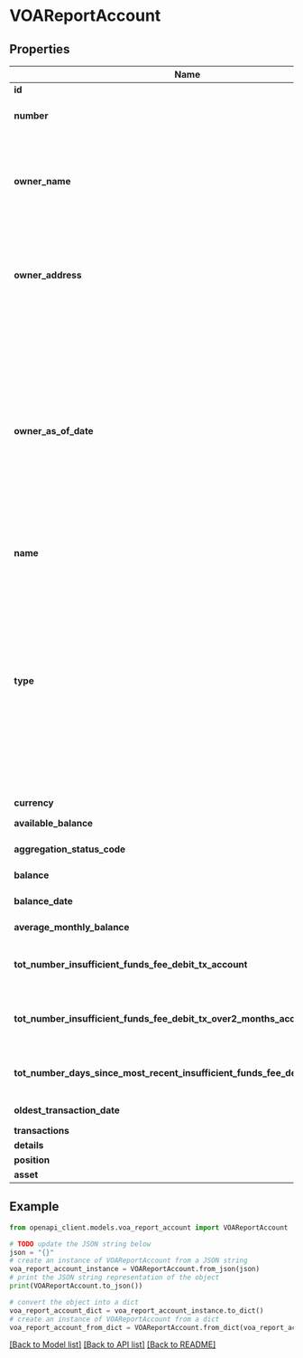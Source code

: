 # VOAReportAccount


## Properties

Name | Type | Description | Notes
------------ | ------------- | ------------- | -------------
**id** | **int** | The ID of the account | [optional] 
**number** | **str** | The account number from the institution (all digits except the last four are obfuscated) | [optional] 
**owner_name** | **str** | The name(s) of the account owner(s). If the owner information is not available, this field will not appear in the report. If the account has multiple owners then all owners will be listed separated by |. | [optional] 
**owner_address** | **str** | The mailing address of the account owner(s). If the owner information is not available, this field will not appear in the report. If the account has multiple owners then the address of the primary owner will be listed. | [optional] 
**owner_as_of_date** | **int** | The ownerAsOfDate field is populated if the account owner information was retrieved from a prior report and will show the created date of that report. Reports always try and aggregate fresh account owner information and only rarely aren&#39;t able to aggregate it. If account owner information is not able to be aggregated, but it was available from a prior report that had that same account, the information from that prior report will be used and this field will be populated. A date in Unix epoch time (in seconds). See: [Handling Epoch Dates and Times](https://developer.mastercard.com/open-banking-us/documentation/errors/error-list/#handling-epoch-dates-and-times). | [optional] 
**name** | **str** | The account name from the institution | [optional] 
**type** | **str** | The list of supported account types. * &#x60;checking&#x60; * &#x60;savings&#x60; * &#x60;moneyMarket&#x60; * &#x60;cd&#x60; * &#x60;investment&#x60; * &#x60;investmentTaxDeferred&#x60; * &#x60;employeeStockPurchasePlan&#x60; * &#x60;ira&#x60; * &#x60;401k&#x60; * &#x60;roth&#x60; * &#x60;403b&#x60; * &#x60;529&#x60; * &#x60;rollover&#x60; * &#x60;ugma&#x60; * &#x60;utma&#x60; * &#x60;keogh&#x60; * &#x60;457&#x60; * &#x60;401a&#x60; * &#x60;brokerageAccount&#x60; * &#x60;educationSavings&#x60; * &#x60;healthSavingsAccount&#x60; * &#x60;nonTaxableBrokerageAccount&#x60; * &#x60;pension&#x60; * &#x60;profitSharingPlan&#x60; * &#x60;roth401k&#x60; * &#x60;sepIRA&#x60; * &#x60;simpleIRA&#x60; * &#x60;thriftSavingsPlan&#x60; * &#x60;variableAnnuity&#x60; | [optional] 
**currency** | **str** | A currency code for account | [optional] 
**available_balance** | **float** | The available balance for the account | [optional] 
**aggregation_status_code** | **int** | The status of the most recent aggregation attempt | [optional] 
**balance** | **float** | The cleared balance of the account as-of balanceDate | [optional] 
**balance_date** | **int** | A timestamp showing when the balance was captured by the FI | [optional] 
**average_monthly_balance** | **float** | The average monthly balance of this account | [optional] 
**tot_number_insufficient_funds_fee_debit_tx_account** | **int** | The count for the total number of insufficient funds transactions, based on the &#x60;fromDate&#x60; of the report. | [optional] 
**tot_number_insufficient_funds_fee_debit_tx_over2_months_account** | **int** | The count for the total number of insufficient funds transactions for the last two months, based on the &#x60;fromDate&#x60; of the report. | [optional] 
**tot_number_days_since_most_recent_insufficient_funds_fee_debit_tx_account** | **int** | The number of days since the most recent insufficient funds transaction, based on the &#x60;fromDate&#x60; of the report. | [optional] 
**oldest_transaction_date** | **int** | The oldest transaction date of this account. | [optional] 
**transactions** | [**List[ReportTransactionNewTxBased]**](ReportTransactionNewTxBased.md) | a list of transaction records | [optional] 
**details** | [**AccountDetailsTxBased**](AccountDetailsTxBased.md) |  | [optional] 
**position** | [**ReportAccountPosition**](ReportAccountPosition.md) |  | [optional] 
**asset** | [**PrequalificationReportAssetSummary**](PrequalificationReportAssetSummary.md) |  | [optional] 

## Example

```python
from openapi_client.models.voa_report_account import VOAReportAccount

# TODO update the JSON string below
json = "{}"
# create an instance of VOAReportAccount from a JSON string
voa_report_account_instance = VOAReportAccount.from_json(json)
# print the JSON string representation of the object
print(VOAReportAccount.to_json())

# convert the object into a dict
voa_report_account_dict = voa_report_account_instance.to_dict()
# create an instance of VOAReportAccount from a dict
voa_report_account_from_dict = VOAReportAccount.from_dict(voa_report_account_dict)
```
[[Back to Model list]](../README.md#documentation-for-models) [[Back to API list]](../README.md#documentation-for-api-endpoints) [[Back to README]](../README.md)


